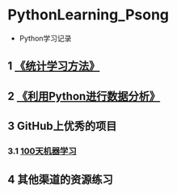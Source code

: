 # PythonLearning_Psong
* Python学习记录
## 1 [《统计学习方法》](https://github.com/PeiSoong/PythonLearning_Psong/tree/master/%E7%BB%9F%E8%AE%A1%E5%AD%A6%E4%B9%A0%E6%96%B9%E6%B3%95 "title")

## 2 [《利用Python进行数据分析》](https://github.com/PeiSoong/PythonLearning_Psong/tree/master/%E5%88%A9%E7%94%A8Python%E8%BF%9B%E8%A1%8C%E6%95%B0%E6%8D%AE%E5%88%86%E6%9E%90 "title")

## 3 GitHub上优秀的项目
### 3.1 [100天机器学习](https://github.com/PeiSoong/PythonLearning_Psong/tree/master/100%E5%A4%A9%E6%9C%BA%E5%99%A8%E5%AD%A6%E4%B9%A0 "title")

## 4 其他渠道的资源练习
